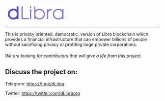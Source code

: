 <a href="https://developers.libra.org">
	<img width="200" src="./.assets/dlibra.png" alt="dLibra Logo" />
</a>

---

This is privacy oriented, democratic, version of Libra blockchain which provides a financial infrastructure that can empower billions of people without sacrificing privacy or profiting large private corporations.


###### We are looking for contributors that will give a life from this project.


## Discuss the project on:

Telegram: https://t.me/dLibra

Twitter: https://twitter.com/dLibraorg
